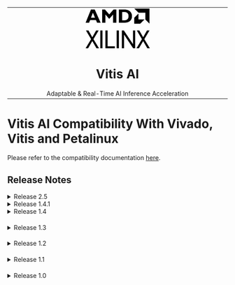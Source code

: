 ﻿﻿<table class="sphinxhide">
 <tr>
   <td align="center"><img src="https://raw.githubusercontent.com/Xilinx/Image-Collateral/main/xilinx-logo.png" width="30%"/><h1>Vitis AI</h1><h0>Adaptable & Real-Time AI Inference Acceleration</h0>
   </td>
 </tr>
</table>

# Vitis AI Compatibility With Vivado, Vitis and Petalinux

Please refer to the compatibility documentation [here](version_compatibility.md).

## Release Notes

<details>
  <summary>Release 2.5</summary>
  
### New Features/Highlights
- AI Model Zoo added 14 new models, including BERT-based NLP, Vision Transformer (ViT), Optical Character Recognition (OCR), Simultaneous Localization and Mapping (SLAM), and more Once-for-All (OFA) models
- Added 38 base & optimized models for AMD EPYC server processors
- AI Quantizer added model inspector, now supports TensorFlow 2.8 and Pytorch 1.10
- Whole Graph Optimizer (WeGO) supports Pytorch 1.x and TensorFlow 2.x
- Deep Learning Processing Unit (DPU) for Versal® ACAP supports multiple compute units (CU), new Arithmetic Logic Unit (ALU) engine, Depthwise convolution and more operators supported by the DPUs on VCK5000 and Alveo™ data center accelerator cards
- Inference server supports ZenDNN as backend on AMD EPYC™ server processors
- New examples added to Whole Application Acceleration (WAA) for VCK5000 Versal development card and Zynq® UltraScale+™ evaluation kits

### AI Model Zoo
- Added 14 new models, and 134 models in total
- Expanded model categories for diverse AI workloads :
   - Added models for data center application requirements including text detection and end-to-end OCR
   - Added BERT-based NLP and Vision Transformer (ViT) models on VCK5000
   - More OFA-optimized models, including OFA-RCAN for Super-Resolution and OFA-YOLO for Object Detection 
   - Added models for industrial vision and SLAM, including Interest Point Detection & Description model and Hierarchical Localization model.
- Added 38 base & optimized models for AMD EPYC CPU
- EoU enhancement:
   - Improved model index by application categories

### AI Quantizer-CNN
- Added Model Inspector that inspects a float model and shows partition results
- Support Tensorflow 2.8 and Pytorch 1.10
- Support float-scale and per-channel quantization
- Support configuration for different quantize strategies

### AI Optimizer
- OFA enhancement:
   - Support even kernel size of convolution
   - Support ConvTranspose2d
   - Updated examples
- One-step and iterative pruning enhancement:
   - Resumed model analysis or search after exception

### AI Compiler
- Support ALU for DPUCZDX8G
- Support new models

### AI Library / VART
- Added 6 new model libraries and support 17 new models
- Custom Op Enhancement
- Added new CPU operators
- Xdputil Tool Enhancement
- Two new demos on VCK190 Versal development board

### AI Profiler
- Full support on custom OP and Graph Runner
- Stability optimization

### Edge DPU-DPUCZDX8G
- New ALU engine to replace pool engine and DepthWiseConv engine in MISC:
   - ALU: support new features, e.g. large-kernel-size MaxPool, AveragePool, rectangle-kernel-size AveragePool, 16bit const weights
   - ALU: support HardSigmoid and HardSwish
   - ALU: support DepthwiseConv + LeakyReLU
   - ALU: support the parallelism configuration
- DPU IP and TRD on ZCU102 with encrypted RTL IP based on 2022.1 Vitis platform

### Edge DPU-DPUCVDX8G
- Optimized ALU that better support features like channel-attention
- Support multiple compute units
- Support DepthwiseConv + LeakyReLU
- Support Versal DPU IP and TRD on VCK190 with encrypted RTL and AIE code which still in C32B1-6/C64B1-5, and based on 2022.1 Vitis platform

### Cloud DPU-DPUCVDX8H
- Enlarged DepthWise convolution kernel size that ranges from 1x1 to 8x8
- Support AIE based pooling and ElementWise add & multiply, and big kernel size pooling
- Support more DepthWise convolution kernel sizes

### Cloud DPU-DPUCADF8H
- Support ReLU6/LeakyReLU and MobileNet series models
- Fixed the issue of missing directories in some cases in the .XO flow

### Whole Graph Optimizer (WeGO)
- Support PyTorch 1.x and TensorFlow 2.x in-framework inference
- Added 19 PyTorch 1.x/Tensorflow 2.x/Tensorflow 1.x examples, including classification, object detection, segmentation and more

### Inference Server 
- Added gRPC API to inference server flow
- Support Tensorflow/Pytorch
- Support AMD ZenDNN as backend

### WAA
- New examples for VCK5000 & ZCU104 - ResNet & adas_detection
- New ResNet example containing AIE based pre-prorcessing kernel 
- Xclbin generation using Pre-built DPU flow for ZCU102/U50 ResNet and adas_detection applications
- Xclbin generation using build flow for ZCU104/VCK190 ResNet and adas_detection applications
- Porting of all VCK190 examples from ES1 to production version and use base platform instead of custom platform  

</details>




<details>
  <summary>Release 1.4.1</summary>
 
### New Features/Highlights

1. Vitis AI RNN docker public release, including RNN quantizer and compiler
2. New unified xRNN runtime for U25 & U50LV based on VART Runner interface and XIR xmodels
3. Release Versal DPU TRD based on 2021.1
4. Versal WAA app updated to provide better throughput using the new XRT C++ APIs and zero copy
5. TVM easy-of-use improvement 
6. Support VCK190 and VCK5000 production boards (EA)
7. Some bugs fixed, e.g. update on xcompiler data alignment issue affecting WAA, quantizer bug fix 
</details>

<details>
  <summary>Release 1.4</summary>
 
### New Features/Highlights
1. Support new platforms, including Versal ACAP platforms VCK190, VCK5000 and Kria SoM 
2. Better Pytorch and Tensorflow model support: Pytorch 1.5-1.7.1, improved quantization for Tensorflow 2.x models
3. New models, including 4D Radar detection, Image-Lidar sensor fusion, 3D detection & segmentation, multi-task, depth estimation, super resolution for automotive, smart medical and industrial vision applications
4. New Graph Runner API to deploy models with multiple subgraphs
5. DPUCADX8G (DPUv1)deprecated with DPUCADF8H (DPUv3Int8)
6. DPUCAHX8H (DPUv3E) and DPUCAHX8L (DPUv3ME) release with xo
7. Classification & Detection WAA examples for Versal (VCK190)

### Model Zoo
- 17 new models added, 109 total
  - 11 new Pytorch models
  - 5 new Tensorlfow models
  - 1 new Caffe model
- Added support for Pytorch, Tensorflow 2.3 models
- Added new application models
  - Medical and industrial vision: depth estimation, RGB-D segmentation, super resolution 
  - Automotive: 4D Radar detection, Image-Lidar sensor fusion, surround-view 3D detection, upgraded 3D segmentation and multi-task models
- EoU Enhancements:
  - provided automated download script to select models with model name and hardware platform

### Quantizer
- TensorFlow 2.x version
  - Support fast finetune in post-training quantization (PTQ)
  - Improved quantize-aware training (QAT) functions
  - Support more layers: swish/sigmoid, hard-swish, hard-sigmoid, LeakyRelu, nested tf.keras functional and sequential models
  - Support custom layers via subclassing tf.keras.layers and support custom quantization strategies
- Pytorch version
  - Support Pytorch 1.5-1.7.1 
  - Support more operators including hard-swish, hard-sigmoid
  - Support shared parameters in quantization
  - Enhanced quantization profiling and error check functions
  - Improved QAT functions
	- support training from PTQ results
	- support reused modules
	- support resuming training

### Optimizer
- TensorFlow
  - Support tf.keras APIs in TF1
  - Supports single GPU mode for model analysis
- Pytorch version
  - Improved easy-of-use with simplified APIs
  - Support torch.nn.ConvTranspose2d
  - Support reused modules

### Compiler
- Support ALU for DPUCVDX8G (xvDPU)
- Support cross-layer prefetch optimization option
- Support xmodel output nodes assignment
- Enabled features to implement zero-copy for DPUCZDX8G(DPUv2), DPUCAHX8H(DPUv3E) and DPUCAHX8L(DPUv3ME)
- Open-source network visualization tool Netron officially supports XIR

### AI Library
- Added support for 17 new models from AI Model Zoo
- Introduced new deploy APIs graph_runner, especially for models with multiple subgraphs
- Introduced new tool xdputil for DPU and xmodel debug
- Support new KV260 SoM kit
- Support DPUCVDX8G(xvDPU) on VCK190
- Support DPUCVDX8H(DPUv4E) on VCK5000

### AI Profiler
- Support new DPU IPs: DPUCAHX8L(DPUv3ME), DPUCVDX8G(xvDPU) and DPUCVDX8H(DPUv4E)
- Support DPUCZDX8G(DPUv2) and DPUCVDX8G(xvDPU) in Vivado flow
- Add Memory IO statistics

### VART
- Support Petalinux 2021.1 and OpenCV v4
- Update samples to use INT8 as the input instead of FP32

### DPU
- CNN DPU for Zynq SoC / MPSoC, DPUCZDX8G (DPUv2)
  - Upgraded to 2021.1

- CNN DPU for Alveo-HBM, DPUCAHX8H (DPUv3E), DPUCAHX8L (DPUv3ME)
  - Released xo

- CNN DPU for Alveo-DDR, DPUCADF8H (DPUv3Int8)
  - Support latest U250 platform (2020.2) 
  - Support latest U200 platform (2021.1)
  - Support AWS F1

- CNN DPU for Versal, DPUCVDX8G (xvDPU)
  - VCK190 DPU TRD
  - Provide basic unit C32 with 32-aie cores for a single batch
  - Support configurable batch size 1~6
  - Support new OPs: Global Average Pooling up to 256x256, Element Multiply, Hardsigmoid and Hardswish
  
- CNN DPU for Versal, DPUCVDX8H (DPUv4E)
  - Improved the DPU performance of small model inference with weight pre-fetch function

- CNN DPU for Alveo-DDR, DPUCADX8G (DPUv1)
  - Deprecated with DPUCADF8H (DPUv3Int8)

### Whole App Acceleration
- Multi Object Tracking (SORT) example on ZCU102 
- Classification & Detection App examples for Versal (VCK190)  
- Updated existing examples to XRT APIs and zero copy
- Added U200 (DPUv3INT8) based WAA TRD 
- Ported U200/250 examples to DPUCADF8H (DPUv3INT8)
- SSD-MobileNet U280 example accelerates both pre and post-processing on hardware

### AI Kernel Scheduler
- Unified DPU kernels into one and added samples for Alveo U200/250 (DPUv3INT8), U280, U50, U50lv

### TVM
- Support of all DPUs - ZCU102/4, U50, U200, U250, U280
- Using Petalinux for edge devices
- Increased throughput using AKS at the application level
- Yolov3 tutorial as python notebook

### Known Issues
- ZCU104 power patch fail to work in 2021.1. Board will hang or reboot with heavy workload
</details>

####

<details>
  <summary>Release 1.3</summary>
 
### New Features/Highlights
1. Added support for Pytorch and Tensorflow 2.3 frameworks
2. Added more ready-to-use AI models for a wider range of applications, including 3D point cloud detection and segmentation, COVID-19 chest image segmentation and other reference models
3. Unified XIR-based compilation flow from edge to cloud
4. Vitis AI Runtime (VART) fully open source
5. New RNN overlay for NLP applications
6. New CNN DPUs for the low-latency and higher throughput applications on Alveo cards
7. EoU enhancement with Beta version model partitioning and custom layer/operators plug-in

### Model Zoo
- 28 new models added, over 92 total
  - 13 new Pytorch models
  - 17 new Tensorlfow models, including 5 Tensorflow 2 models
  - 6 new Caffe models
- Added support for Pytorch, Tensorflow 2.3 models
- Added new application models
  - Medical: CT segmentation, medical robot instrument segmentation, Covid-19 chest radiograph segmentation and other reference models.
  - Automotive: added 3D point cloud detection, point cloud segmentation models
- EoU Enhancements:
  - Improved accuracy evaluation and quantization scripts for all models
  - Model zoo restructured with clearer model information

### Quantizer
- Added support for Pytorch and Tensorflow 2 frameworks
- Calibration and fine-tune quantization methods upgraded to support TensorFlow 2.3
- Improved quantization performance and added support for fine-tuning for Pytorch

### Optimizer
- Pytorch support added

### Compiler
- Added support for  Tensorflow 2.3
- Added support for all the new CNN DPUs on Alveo and Versal platforms
  1. DPUCAHX8L (DPUv3ME)
  2. DPUCADF8H (DPUv3INT8)
  3. DPUCVDX8G (Versal CNN DPU)
- EoU Enhancement
  1. Added support for model partition & custom layer/operators Plugin (Beta)
  2. AI compilation unified to the XIR-based compilation flow from edge to cloud platforms
  3. Supports hybrid compilation for customer accelerator & DPU for higher e2e performance

### AI Library
- Added support for 36 new models from AI Model Zoo
- Added supports for Xmodel compiled with XIR flow from edge to cloud
- Added support for DPUCAHX8L (DPUv3ME) on Alveo U280/U50
- Added support for supports DPUCVDX8G (Versal DPU) on VCK190

### AI Profiler

- Integrated with Vitis Analyzer 2020.2
  1. Use Vitis Analyzer 2020.2 as default GUI
  2. Added the profiling .csv file to be compatible with Vitis Analyzer
- Vaitrace supports profiling Python applications

### VART
- Fully open source in Vitis AI 1.3
- Added new Python APIs
  1. APIs for TensorBuffer Operation
  2. APIs of RunnerExt
- Added support for Xmodel compiled with XIR flow from edge to cloud
- Added support for all DPU for CNN and RNN
- Added supports for CNN DPU on Versal platforms

### DPU
- CNN DPU for Zynq SoC / MPSoC, DPUCZDX8G (DPUv2)
  - Extended stride from 1-4 to 1-8
  - Extended MaxPooling kernel from 1-8 to 1-256 to support Pointpillar network
  - Addd support for elew_mult feature
  - Optimized save engine to improve efficiency
  - Supported XIR based AI Compiler
  - EoU Enhancement
	- DPU TRD (DPUCZDX8G) upgraded from v3.2 to v3.3
	- Added support for Vitis GUI flow for the integration

- CNN DPU for Alveo-HBM, DPUCAHX8L (v3ME)
  - Released as xclbin
  - Added support for HBM Alveo cards U280, U50, U50LV
  - Optimized with back-to-back Conv & Depthwise Conv engines to increase computing parallelism
  - Designed hierarchical memory system, URAM & HBM, to maximize data movement
  - Added support for low-latency CNN inference for high resolutions images
  - Added support for XIR-based compilation flow

- CNN DPU for Alveo-DDR, DPUCADF8H (DPUv3Int8)
  - Released as xclbin
  - Added support for DDR Alveo cards U200 and U250, Cloud FaaS
  - 2x throughput improvement over DPUv1 in INT8 mode
  - High efficiency engine can reach ~80% efficiency
  - Drop-in replacement for DPUv1 features
	1. Streaming execution
	2. Multi-process support
  - Ready for Whole Application Acceleration workloads
  - Added Support for XIR-based compilation flow

- RNN DPU, DPURAHR16L (xRNN)
  - Released as xclbin
  - Supported platforms:
	1. Alveo U25 for batch 1
	2. Alveo U50lv for batch 7
  - RNN quantizer, INT16 (16bit)
  - RNN compiler
  - Unified XRNN runner in VART;
  - Supports three RNN models
	1. Customer Satisfaction
	2. IMDB Sentiment Detection
	3. Open Information Extraction

### Whole App Acceleration
- DPUv2 TRD flow to build from sources (see [WAA-TRD](https://github.com/xilinx/vitis-ai/dsa/WAA-TRD))
- DFx based TRD flow to build from pre-built IPs
  1. DPUCZDZ8G

- Existing WAA classification and detection examples ported to DPUv3e (earlier only for DPUv2 and DPUv1) (see [Whole-App-Acceleration](https://github.com/xilinx/vitis-ai/demo/Whole-App-Acceleration))
- Fall Detection App using DPUv1 and Accelerated Optical Flow (see [Fall Detection](https://github.com/xilinx/vitis-ai/demo/Whole-App-Acceleration/fall_detection))
- Detection Post Processing (NMS) Acceleration (see [ssd_mobilenet](https://github.com/xilinx/vitis-ai/demo/Whole-App-Acceleration/ssd_mobilenet))

### AI Kernel Scheduler
- Added kernels for new DPUs
  - DPUCZDZ8G (for edge devices - ZCU102, ZCU104)
  - DPUCAHX8H (for HBM devices - Alveo-U50)
- Added kernels for Accelerated Optical Flow

### TVM
- New Flow (BYOC) or running TVM supported models on DPUv1, DPUv2

### Known Issues
- Limitations for DPUCADF8H on U200/U250:  
  - Python API not yet supported   
  - Segmentation networks not yet supported   
  - Possible accuracy issue when accessing DPUCADF8H from multiple threads    
- ERROR: pip's dependency resolver does not currently take into account all the packages that are installed. This behaviour is the source of the following dependency conflicts.
 vai-q-tensorflow2 1.3.0.dev0 requires dm-tree~=0.1.1, which is not installed.
 aiohttp 3.6.3 requires chardet<4.0,>=2.0, but you have chardet 4.0.0 which is incompatible.
 aiohttp 3.6.3 requires yarl<1.6.0,>=1.0, but you have yarl 1.6.3 which is incompatible.
   - Errors like this can be safely ignored does not affect any Vitis AI functionality
 - Inconsistent accuracies observed in multi-threaded applications using DPUCADF8H
   - View workaround [here](https://github.com/xilinx/vitis-ai/examples/DPUCADF8H/tf_resnet50_multi_thread/scripts).


### Updates
- v1.3.1
  - Bug fixes and improvements for v1.3
  - Updated Compiler to improve performance by 5% in average for most models
  - Added Zero copy support (new APIs in VART / Vitis AI Library)
  - Added Cross-layer equalization support in TensorFlow v1.15 (more benefits for mobilenet models)
  - Added WAA U50 TRD
  - Updated U280 Pre-Processing using Multi-Preprocessing JPEG decode kernels 
- v1.3.2
  - Enable Ubuntu 20.04 on MPSoC (Vitis AI Runtime and Vitis AI Library)
  - Added environment variable for Vitis AI Library’s model search path
</details>

####

<details>
  <summary>Release 1.2</summary>
 
### New Features/Highlights
1. Vitis AI Quantizer and DNNDK runtime all open source
2. 14 new Reference Models  AI Model Zoo (Pytorch, Caffe, Tensorflow)
3. VAI Quantizer supports optimized models (pruned)
4. DPU naming scheme has been updated to be consistent across all configurations
5. Introducing Vitis AI profiler for edge and cloud
6. Added  Alveo U50/U50LV support
7. Added  Alveo U280 support
8. Alveo U50/U50LV DPU DPUCAHX8H micro-architecture improvement
9. DPU TRD upgraded to support Vitis 2020.1 and Vivado 2020.1
11. Vitis AI for Pytorch CNN general access (Beta version)


### Model Zoo
- 8 new Pytorch models added in the AI Model Zoo (Beta version)
  - ENet, SemanticFPN(ResNet18), facerec_pretrain_res20, face_quality, MT-resnet18, face_reid_large, face_reid_small, person_reid
- Added new Caffe models , including license plate detection and recognition, face detection, medical image segmentation, etc.
- Support pruned model quantization
- Caffe_Dev open source for easier integration
- New Models added for DPUCADX8G on Alveo U200/U250
  - Caffe: Refine-Det, U-Net, Pix2Pix (6 models), Re-identification, Face_Detect (360x640)
  - TF: VGG16, VGG19

### Quantizer
- Vitis AI for Pytorch CNN general access (Beta version)
- Vitis AI Quantizer open source on Github (Caffe, Tensorflow 1.15 and Pytorch)
- Add Caffe binary and pycaffe support in docker environment (python 2.7)
- Integrated quantization finetuning feature for Caffe and Tensorflow
- Option to specify which layer to be 16-bit

### Optimizer
- Added support for Tensorflow 1.15
- Added Support weight-shared conv pruning
- Optimizer compatible with docker environment

### Compiler
- Added support for 14 new models from Xilinx AI Model Zoo
- Added support NNDCT quantized pytorch model compilation
- Improved DPUCAHX8H (for Alveo U50) performance by enabling new IP enhancements and complier optimizations
- Reduced compiler times by 10x for DPUCAHX8H (Alveo U50)
- Optimized compiler memory planning to maximize HBM memory reuse for DPUCAHX8H (Alveo U50)

### AI Library
- Add new Vitis AI examples, including license plate detection & recognition, face detection, medical image segmentation
- Added support forDPUCADX8G (Alveo U200/U250). Users can build and run the documented models on U200/U250 now.

### Runtime
- Open sourced DNNDK runtime
- VART adds support for Alveo U50LV, U280
- VART updated to use unified APIs, which explicitly uses XIR, as the unified data structure. All samples are updated to use the new APIs.
- Optimizations for single server, Multi-Card deployments
- Added support for TVM
- Added support for ONNXRuntime

### AI Profiler
- Added support for C++ function level profiling
- Added support for C++ graph level profiling like DPU graph and CPU graph and sub-graph, etc
- Added support for fined-grain level operator profiling (cloud only supports xmodel)

### AI Kernel Scheduler
- Introduced in Vitis AI 1.1, AKS is an application to automatically and efficiently pipeline complex AI graphs.
- Vitis AI 1.2 adds support for AI graphs with
  - Whole App Acceleration
  - Multiple FPGAs
  - Python based pre/post processing functions

### DPU
- DPU naming scheme has been updated to be consistant across all configurations
- Alveo U50 DPU DPUCAHX8H (DPUv3) micro-architecture enhanced to support feature-map stationary, instruction fusion and support long weight instructions, which will result in better data movement efficiency
- Edge DPU DPUCZDX8G (DPUv2) in Vitis 2020.1 adds support for Zynq / Zynq Ultrascale devices and supports low power modes
- Edge DPU DPUCZDX8G (DPUv2) TRD upgraded to be compatible with Vitis 2020.1 and Vivado 2020.1

### Platforms
- Added Alveo U50LV support
- Added Alveo U280 support
- Improved Alveo U50 performance

### Examples & Demo
- Whole application acceleration
  - Resnet50 and ADAS examples for ZCU102
- 3 AllenNLP demos on U25 (EA)
- 4-bit DPU demo on ZCU102 (EA)

### Utilities
- Added Darknet to Caffe Conversion Tool (alveo/apps/yolo/darknet_to_caffe)

- Added scripts to convert darknet yolo networks to caffe and test the accuracy

### Known Issues
1. The model "ssd_pedestrain_pruned_0_97" in pre-compiled model packages has a typo, which should be "ssd_pedestrian_pruned_0.97"
2. Force option "--force" should be used when installing updated packages over the default packages in edge board images
3. The cloud demo cannot support drm for display because of the docker limitations
4. VART does not validate model and DPU combinations. This feature will be added in future releases. users should ensure they have loaded the correct models for the target devices. If not, there will be an unexpected runtime error.
5. The "builddrm.sh" under demo directories in Vitis AI Library can only be cross compiled, and cannot be native build on the board directly

### Updates
- v1.2.1
  - Added Zynq Ultrascale Plus Whole App examples
  - Updated U50 XRT and shell to *Xilinx-u50-gen3x4-xdma-2-202010.1-2902115*
  - Updated docker launch instructions  
  - Updated TRD makefile instructions
- v1.3.2
  - Enable Ubuntu 20.04 on MPSoC (Vitis AI Runtime and Vitis AI Library)
  - Added environment variable for Vitis AI Library’s model search path
</details>

####

<details>
  <summary>Release 1.1</summary>

### New Features

### Model Zoo

* Model quantization accuracy update
* Model test and retraining improved
* Caffe_Xilinx updated to version 1.1
* U50, U200, U250 performance added

### Quantizer

* Add Tensorflow 1.15 support
* Bugfixes

### Compiler

* Support cross compilation for Zynq and ZU+ based platforms
* Vitis AI Compiler for U50
    -	Based on the new XIR (Xilinx Intermediate Representation)
    -	Support DPUv3E
    -   Tested with 40 models from Vitis AI Model Zoo
* Vitis AI Compiler for Zynq and ZU+
    -   Support DPUv2 1.4.1 instruction set
    -   Support bias rightward-shift computation to improve model accuracy
    -   Support bilinear upsampling operator

### Runtime

* VART (Vitis AI Runtime)
    -   Unified runtime based on XIR for Zynq, ZU+ and Alveo
    -   Include new APIs for NN performance improvement
    -   7 samples with VART APIs provided


### DPU

*  DPUv2 for Zynq and ZU+
*  DPUv2
    -  Upgrade to version 1.4.1
    -  DPU TRD update with Vitis 2019.2 and Vitis AI Library 1.1
*  DPUv3E
    -  https://github.com/Xilinx/Vitis-AI/tree/master/alveo-hbm

### Vitis AI Library

* All source code open source
* Support VART
* Add support for Alveo
* Support batch model for DPUv3E

### Example & Demo

* Whole Application Acceleration Example
* End-to-end pipeline which includes JPEG decode, Resize, CNN inference on Alveo
* Neptune demo: Use FPGA for multi-stream and multi-model mode
* AKS demo: Building complex application using C++ and threads

### Others

* TVM (Early access, provide docker upon request)
    -  Supported frontends: TFLite, ONNX, MxNet and Pytorch
    -  Platform support: ZCU102, ZC104, U200 and U250
    -  Tested for 15 models including classification, detection and segmentation from various frameworks
* xButler upgraded to version 3.0 and provides support for docker container.
* Improved support on upsampling, deconvolution and large convolutions for segmentation models including FPN for DPUv1

### Known Issues
* Alveo U50 toolchain doesn't support Conv2DTranspose trained in Keras and converted to TF 1.15, which will be fixed in Vitis AI 1.2 release.

### Updates
* 5/6/20 - Fixed hardware bug which will lead to computation errors in some corner case for Alveo U50 Production shell xclbin.
* 5/6/20 - Added support for Alveo U50 using EA x4 shell for increased performance.
</details>

####

<details>
  <summary>Release 1.0</summary>

### New Features

### Model Zoo

* Release custom Caffe framework distribution caffe_xilinx
* Add accuracy test code and retrain code for all Caffe models
* Increase Tensorflow models to 19 with float/fixed model versions and accuracy test code, including popular models such as SSD, YOLOv3, MLPerf:ssd_resnet34, etc.
* Add multi-task Caffe model for ADAS applications


### Optimizer (A separate package which requires licensing)

*  Caffe Pruning
    - Support for depthwise convolution layer
    - Remove internal implementation-related parameters in transformed prototxt
*  TensorFlow Pruning
    -   Release pruning tool based on TensorFlow 1.12
    -   Add more validations to user-specified parameters
    -   Bug fixes for supporting more networks
*  Darknet pruning
    -	new interface for pruning tool
    -	support yolov3-spp

### Quantizer

*  Tensorflow quantization
    -	Support DPU simulation and dumping quantize simulation results.
    -	Improve support for some layers and node patterns, including tf.keras.layers.Conv2DTranspose, tf.keras.Dense, tf.keras.layers.LeakyReLU, tf.conv2d + tf.mul
    -	Move temp quantize info files from /tmp/ to $output_dir/temp folder, to support multi-users on one machine
    -	Bugfixes

*  Caffe quantization
    -	Enhanced activation data dump function
    -	Ubuntu 18 support
    -	Non-unified bit width quantization support
    -	Support HDF5 data layer
    -	Support of scale layers without parameters but with multiple inputs

### Compiler
* Support cross compilation for Zynq and ZU+ based platforms
* Enhancements and bug fixes for a broader set of Tensorflow models
* New Split IO memory model enablement for performance optimization
* Improved code generation
* Support Caffe/TensorFlow model compilation over cloud DPU V3E (Early Access)


### Runtime
* Enable edge to cloud deployment over XRT 2019.2
* Offer the unified Vitis AI C++/Python programming APIs
* DPU priority-based scheduling and DPU core affinity
* Introduce adaptive operating layer to unify runtime’s underlying interface for Linux, XRT and QNX
* QNX RTOS enablement to support automotive customers.
* Neptune API for X+ML
* Performance improvements


### DPU

*  	DPUv2 for Zynq and ZU+
    -	Support Vitis flow with reference design based on ZCU102
    -	The same DPU also supports Vivado flow
    -	All features are configurable
    -	Fixed several bugs

*  DPUv3 for U50/U280 (Early access)

### Vitis AI Library

* Support of new Vitis AI Runtime - Vitis AI Library is updated to be based on the new Vitis AI Runtime with unified APIs. It also fully supports XRT 2019.2.
* New DPU support - Besides DPUv2 for Zynq and ZU+, a new AI Library will support new DPUv3 IPs for Alveo/Cloud using same codes (Early access).
* New Tensorflow model support - There are up to 19 tensorflow models supported, which are from official tensorflow repository
* New libraries and demos - There are two new libraries “libdpmultitask” and “libdptfssd” which supports multi-task models and Tensorflow SSD models. An updated classification demo is included to shows how to uses unified APIs in Vitis AI runtime.
* New Open Source Library - The “libdpbase” library is open source in this release, which shows how to use unified APIs in Vitis AI runtime to construct high-level libraries.
* New Installation Method - The host side environment adopts uses image installation, which simplifies and unifies the installation process.


### Others
* Support for TVM which enables support for Pytorch, ONNX and SageMaker NEO
* Partitioning of Tensorflow models and support for xDNNv3 execution in Tensorflow natively
* Automated Tensorflow model partition, compilation and deployment over DPUv3 (Early access)
* Butler API for following:
    -	Automatic resource discovery and management
    -	Multiprocess support – Ability for many containers/processes to access single FPGA
    -	FPGA slicing – Ability to use part of FPGA
    -	Scaleout support for multiple FPGA on same server
* Support for pix2pix models
</details>
